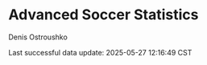 # Advanced Soccer Statistics
Denis Ostroushko

<!-- gfm -->

Last successful data update: 2025-05-27 12:16:49 CST
